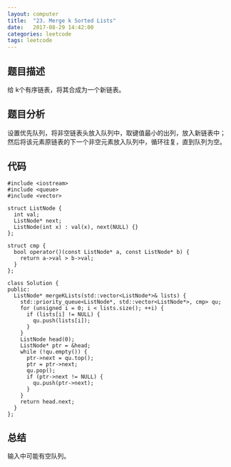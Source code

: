 ```yaml
---
layout:	computer
title:	"23. Merge k Sorted Lists"
date:	2017-08-29 14:42:00
categories: leetcode
tags: leetcode
---
```


## 题目描述
给 k个有序链表，将其合成为一个新链表。

## 题目分析
设置优先队列，将非空链表头放入队列中，取键值最小的出列，放入新链表中；
然后将该元素原链表的下一个非空元素放入队列中，循环往复，直到队列为空。

## 代码
```
#include <iostream>
#include <queue>
#include <vector>

struct ListNode {
  int val;
  ListNode* next;
  ListNode(int x) : val(x), next(NULL) {}
};

struct cmp {
  bool operator()(const ListNode* a, const ListNode* b) {
    return a->val > b->val;
  }
};

class Solution {
public:
  ListNode* mergeKLists(std::vector<ListNode*>& lists) {
    std::priority_queue<ListNode*, std::vector<ListNode*>, cmp> qu;
    for (unsigned i = 0; i < lists.size(); ++i) {
      if (lists[i] != NULL) {
        qu.push(lists[i]);
      }
    }
    ListNode head(0);
    ListNode* ptr = &head;
    while (!qu.empty()) {
      ptr->next = qu.top();
      ptr = ptr->next;
      qu.pop();
      if (ptr->next != NULL) {
        qu.push(ptr->next);
      }
    }
    return head.next;
  }
};
```

## 总结
输入中可能有空队列。
